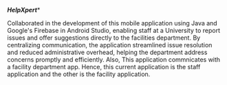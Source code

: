 ***********HelpXpert************

Collaborated in the development of this mobile application using Java and Google's Firebase in Android Studio, enabling
staff at a University to report issues and offer suggestions directly to the facilities department. By
centralizing communication, the application streamlined issue resolution and reduced administrative overhead, helping
the department address concerns promptly and efficiently. Also, This application commnicates with a facility department
app. Hence, this current application is the staff application and the other is the facility application.

